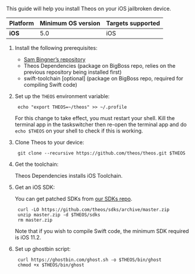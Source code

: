 This guide will help you install Theos on your iOS jailbroken device.

| Platform | Minimum OS version | Targets supported
|----------|--------------------|-------------------|
| **iOS** | 5.0 | iOS |

1. Install the following prerequisites:

    * [Sam Bingner’s repository](http://repo.bingner.com/)
    * Theos Dependencies (package on BigBoss repo, relies on the previous repository being installed first)
    * swift-toolchain [optional] (package on BigBoss repo, required for compiling Swift code)

1. Set up the `THEOS` environment variable:

        echo "export THEOS=~/theos" >> ~/.profile

    For this change to take effect, you must restart your shell. Kill the terminal app in the taskswitcher then re-open the terminal app and do `echo $THEOS` on your shell to check if this is working.

1. Clone Theos to your device:

        git clone --recursive https://github.com/theos/theos.git $THEOS

1. Get the toolchain:

	Theos Dependencies installs iOS Toolchain.

1. Get an iOS SDK:

    You can get patched SDKs from [our SDKs repo](https://github.com/theos/sdks).

        curl -LO https://github.com/theos/sdks/archive/master.zip
        unzip master.zip -d $THEOS/sdks
		rm master.zip

    Note that if you wish to compile Swift code, the minimum SDK required is iOS 11.2.

1. Set up ghostbin script:

        curl https://ghostbin.com/ghost.sh -o $THEOS/bin/ghost
        chmod +x $THEOS/bin/ghost
